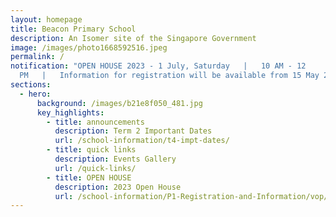 ```yaml
---
layout: homepage
title: Beacon Primary School
description: An Isomer site of the Singapore Government
image: /images/photo1668592516.jpeg
permalink: /
notification: "OPEN HOUSE 2023 - 1 July, Saturday   |   10 AM - 12
  PM   |   Information for registration will be available from 15 May 2023. "
sections:
  - hero:
      background: /images/b21e8f050_481.jpg
      key_highlights:
        - title: announcements
          description: Term 2 Important Dates
          url: /school-information/t4-impt-dates/
        - title: quick links
          description: Events Gallery
          url: /quick-links/
        - title: OPEN HOUSE
          description: 2023 Open House
          url: /school-information/P1-Registration-and-Information/vop/
---
```

